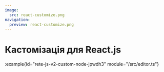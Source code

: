 ```yaml
---
image:
  src: react-customize.png
navigation:
  preview: react-customize.png
---
```


# Кастомізація для React.js

:example{id="rete-js-v2-custom-node-jpwdh3" module="/src/editor.ts"}
